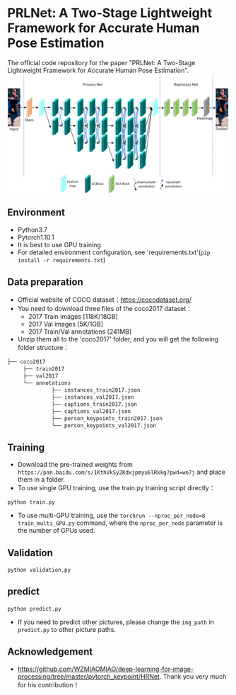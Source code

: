 # PRLNet: A Two-Stage Lightweight Framework for Accurate Human Pose Estimation

The official code repository for the paper "PRLNet: A Two-Stage Lightweight Framework for Accurate Human Pose Estimation".
![PRLNet.png](PRLNet.jpg)

## Environment
* Python3.7
* Pytorch1.10.1
* It is best to use GPU training
* For detailed environment configuration, see 'requirements.txt'(`pip install -r requirements.txt`)
 
## Data preparation
* Official website of COCO dataset：https://cocodataset.org/
* You need to download three files of the coco2017 dataset：
    * 2017 Train images [118K/18GB]
    * 2017 Val images [5K/1GB]
    * 2017 Train/Val annotations [241MB]
* Unzip them all to the 'coco2017' folder, and you will get the following folder structure：
```
├── coco2017
     ├── train2017
     ├── val2017
     └── annotations
              ├── instances_train2017.json
              ├── instances_val2017.json
              ├── captions_train2017.json
              ├── captions_val2017.json
              ├── person_keypoints_train2017.json
              └── person_keypoints_val2017.json
```

## Training
* Download the pre-trained weights from `https://pan.baidu.com/s/1KthVkSy2Kdxjpmyu6lRkkg?pwd=we7j` and place them in a folder.
* To use single GPU training, use the train.py training script directly：
```
python train.py
```
* To use multi-GPU training, use the `torchrun --nproc_per_node=8 train_multi_GPU.py` command, where the `nproc_per_node` parameter is the number of GPUs used.

## Validation
```
python validation.py
```

## predict
```
python predict.py
```
* If you need to predict other pictures, please change the `img_path` in `predict.py` to other picture paths.

## Acknowledgement
* https://github.com/WZMIAOMIAO/deep-learning-for-image-processing/tree/master/pytorch_keypoint/HRNet. Thank you very much for his contribution！
